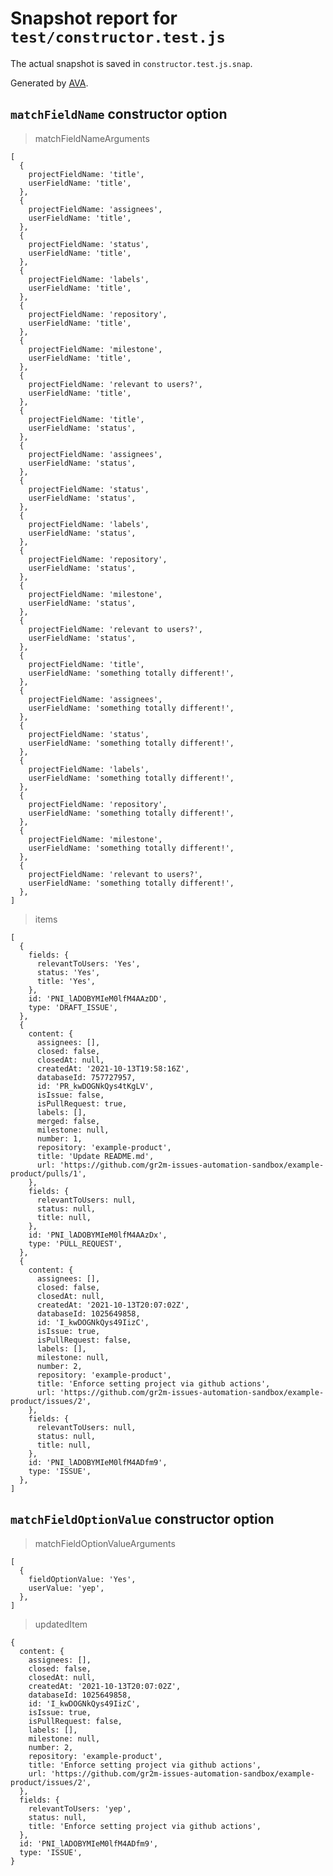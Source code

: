 # Snapshot report for `test/constructor.test.js`

The actual snapshot is saved in `constructor.test.js.snap`.

Generated by [AVA](https://avajs.dev).

## `matchFieldName` constructor option

> matchFieldNameArguments

    [
      {
        projectFieldName: 'title',
        userFieldName: 'title',
      },
      {
        projectFieldName: 'assignees',
        userFieldName: 'title',
      },
      {
        projectFieldName: 'status',
        userFieldName: 'title',
      },
      {
        projectFieldName: 'labels',
        userFieldName: 'title',
      },
      {
        projectFieldName: 'repository',
        userFieldName: 'title',
      },
      {
        projectFieldName: 'milestone',
        userFieldName: 'title',
      },
      {
        projectFieldName: 'relevant to users?',
        userFieldName: 'title',
      },
      {
        projectFieldName: 'title',
        userFieldName: 'status',
      },
      {
        projectFieldName: 'assignees',
        userFieldName: 'status',
      },
      {
        projectFieldName: 'status',
        userFieldName: 'status',
      },
      {
        projectFieldName: 'labels',
        userFieldName: 'status',
      },
      {
        projectFieldName: 'repository',
        userFieldName: 'status',
      },
      {
        projectFieldName: 'milestone',
        userFieldName: 'status',
      },
      {
        projectFieldName: 'relevant to users?',
        userFieldName: 'status',
      },
      {
        projectFieldName: 'title',
        userFieldName: 'something totally different!',
      },
      {
        projectFieldName: 'assignees',
        userFieldName: 'something totally different!',
      },
      {
        projectFieldName: 'status',
        userFieldName: 'something totally different!',
      },
      {
        projectFieldName: 'labels',
        userFieldName: 'something totally different!',
      },
      {
        projectFieldName: 'repository',
        userFieldName: 'something totally different!',
      },
      {
        projectFieldName: 'milestone',
        userFieldName: 'something totally different!',
      },
      {
        projectFieldName: 'relevant to users?',
        userFieldName: 'something totally different!',
      },
    ]

> items

    [
      {
        fields: {
          relevantToUsers: 'Yes',
          status: 'Yes',
          title: 'Yes',
        },
        id: 'PNI_lADOBYMIeM0lfM4AAzDD',
        type: 'DRAFT_ISSUE',
      },
      {
        content: {
          assignees: [],
          closed: false,
          closedAt: null,
          createdAt: '2021-10-13T19:58:16Z',
          databaseId: 757727957,
          id: 'PR_kwDOGNkQys4tKgLV',
          isIssue: false,
          isPullRequest: true,
          labels: [],
          merged: false,
          milestone: null,
          number: 1,
          repository: 'example-product',
          title: 'Update README.md',
          url: 'https://github.com/gr2m-issues-automation-sandbox/example-product/pulls/1',
        },
        fields: {
          relevantToUsers: null,
          status: null,
          title: null,
        },
        id: 'PNI_lADOBYMIeM0lfM4AAzDx',
        type: 'PULL_REQUEST',
      },
      {
        content: {
          assignees: [],
          closed: false,
          closedAt: null,
          createdAt: '2021-10-13T20:07:02Z',
          databaseId: 1025649858,
          id: 'I_kwDOGNkQys49IizC',
          isIssue: true,
          isPullRequest: false,
          labels: [],
          milestone: null,
          number: 2,
          repository: 'example-product',
          title: 'Enforce setting project via github actions',
          url: 'https://github.com/gr2m-issues-automation-sandbox/example-product/issues/2',
        },
        fields: {
          relevantToUsers: null,
          status: null,
          title: null,
        },
        id: 'PNI_lADOBYMIeM0lfM4ADfm9',
        type: 'ISSUE',
      },
    ]

## `matchFieldOptionValue` constructor option

> matchFieldOptionValueArguments

    [
      {
        fieldOptionValue: 'Yes',
        userValue: 'yep',
      },
    ]

> updatedItem

    {
      content: {
        assignees: [],
        closed: false,
        closedAt: null,
        createdAt: '2021-10-13T20:07:02Z',
        databaseId: 1025649858,
        id: 'I_kwDOGNkQys49IizC',
        isIssue: true,
        isPullRequest: false,
        labels: [],
        milestone: null,
        number: 2,
        repository: 'example-product',
        title: 'Enforce setting project via github actions',
        url: 'https://github.com/gr2m-issues-automation-sandbox/example-product/issues/2',
      },
      fields: {
        relevantToUsers: 'yep',
        status: null,
        title: 'Enforce setting project via github actions',
      },
      id: 'PNI_lADOBYMIeM0lfM4ADfm9',
      type: 'ISSUE',
    }
